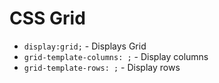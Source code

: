 # CSS Grid

- ```display:grid;``` - Displays Grid 
- ```grid-template-columns: ;``` - Display columns 
- ```grid-template-rows: ;``` - Display rows
